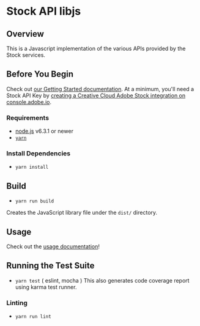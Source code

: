 # Stock API libjs

## Overview
This is a Javascript implementation of the various APIs provided by the Stock services.

## Before You Begin
Check out [our Getting Started documentation](https://www.adobe.io/apis/creativecloud/stock/docs/getting-started.html). At a minimum, you'll need a Stock API Key by [creating a Creative Cloud Adobe Stock integration on console.adobe.io](https://console.adobe.io/integrations/new).

### Requirements

- [node.js](https://nodejs.org) v6.3.1 or newer
- [`yarn`](https://yarnpkg.com/en/docs/install)

### Install Dependencies
- `yarn install`

## Build
- `yarn run build`

Creates the JavaScript library file under the `dist/` directory.

## Usage
Check out the [usage documentation](USAGE.md)!

## Running the Test Suite
- `yarn test` ( eslint, mocha )
This also generates code coverage report using karma test runner.

### Linting
- `yarn run lint`
